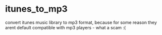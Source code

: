 # itunes_to_mp3
convert itunes music library to mp3 format, because for some reason they arent default compatible with mp3 players - what a scam :(
